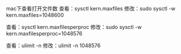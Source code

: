 mac下查看打开文件数
查看：sysctl kern.maxfiles
修改：sudo sysctl -w kern.maxfiles=1048600

查看：sysctl kern.maxfilesperproc
修改：sudo sysctl -w kern.maxfilesperproc=1048576

查看：ulimit -n
修改：ulimit -n 1048576
